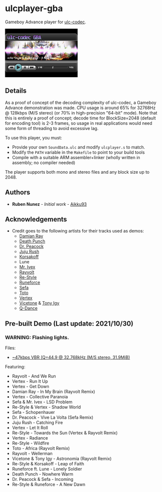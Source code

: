 # ulcplayer-gba
Gameboy Advance player for [ulc-codec](https://github.com/Aikku93/ulc-codec).

![Screenshot](/Screenshot.png?raw=true)

## Details

As a proof of concept of the decoding complexity of ulc-codec, a Gameboy Advance demonstration was made. CPU usage is around 65% for 32768Hz @ 128kbps (M/S stereo) (or 70% in high-precision "64-bit" mode). Note that this is entirely a proof of concept; decode time for BlockSize=2048 (default for encoding tool) is 2-3 frames, so usage in real applications would need some form of threading to avoid excessive lag.

To use this player, you must:
 * Provide your own ```SoundData.ulc``` and modify ```ulcplayer.s``` to match.
 * Modify the ```PATH``` variable in the ```Makefile``` to point to your build tools
 * Compile with a suitable ARM assembler+linker (wholly written in assembly; no compiler needed)

The player supports both mono and stereo files and any block size up to 2048.

## Authors
 * **Ruben Nunez** - *Initial work* - [Aikku93](https://github.com/Aikku93)

## Acknowledgements
* Credit goes to the following artists for their tracks used as demos:
  * [Damian Ray](https://music.youtube.com/channel/UCmv071TnqPRRd5RrkrPh8Jw)
  * [Death Punch](https://music.youtube.com/channel/UCXHpMpXp-omLq0wHYXmLsng)
  * [Dr. Peacock](https://music.youtube.com/channel/UC3EjYttTVgJllvuttr6PzNw)
  * [Juju Rush](https://www.facebook.com/jujurush99/)
  * [Korsakoff](https://music.youtube.com/channel/UCIw93jBDgd-hHhSJAtvQNRA)
  * Lune
  * [Mr. Ivex](https://music.youtube.com/channel/UCsrWJSnK1ZryH-92x00a4uA)
  * [Rayvolt](https://music.youtube.com/channel/UCUCZojA3_kduHSK_-bmYSAA)
  * [Re-Style](https://music.youtube.com/channel/UCL9cYAVYKKXubDZ-fXS4v4w)
  * [Runeforce](https://music.youtube.com/channel/UCkfDBzVQEOWKx2zX7Ul1Qcg)
  * [Sefa](https://djsefa.com/)
  * [Toto](https://music.youtube.com/channel/UCewH1MBbYlEZMWx3ZUNywyg)
  * [Vertex](https://music.youtube.com/channel/UCtRTO5SOpUJvfyZD43ZTxYQ)
  * [Vicetone](https://music.youtube.com/channel/UCBxPw3gBM65DpL64iD5kIiA) & [Tony Igy](https://music.youtube.com/channel/UCjW4TPq451IgyqBkDAmSdrw)
  * [Q-Dance](https://www.q-dance.com/)

## Pre-built Demo (Last update: 2021/10/30)

### **WARNING: Flashing lights.**

Files:
 * [~47kbps VBR (Q=44.9 @ 32.768kHz (M/S stereo, 31.9MiB)](https://www.mediafire.com/file/rjrdv9joq0558xq/file)

Featuring:
 * Rayvolt - And We Run
 * Vertex - Run It Up
 * Vertex - Get Down
 * Damian Ray - In My Brain (Rayvolt Remix)
 * Vertex - Collective Paranoia
 * Sefa & Mr. Ivex - LSD Problem
 * Re-Style & Vertex - Shadow World
 * Sefa - Schopenhauer
 * Dr. Peacock - Vive La Volta (Sefa Remix)
 * Juju Rush - Catching Fire
 * Vertex - Let It Roll
 * Re-Style - Towards the Sun (Vertex & Rayvolt Remix)
 * Vertex - Radiance
 * Re-Style - Wildfire
 * Toto - Africa (Rayvolt Remix)
 * Rayvolt - Wellerman
 * Vicetone & Tony Igy - Astronomia (Rayvolt Remix)
 * Re-Style & Korsakoff - Leap of Faith
 * Runeforce ft. Lune - Lonely Soldier
 * Death Punch - Nowhere Warm
 * Dr. Peacock & Sefa - Incoming
 * Re-Style & Runeforce - A New Dawn

